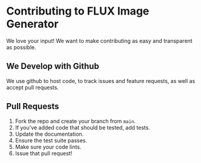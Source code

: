 # Contributing to FLUX Image Generator

We love your input! We want to make contributing as easy and transparent as possible.

## We Develop with Github
We use github to host code, to track issues and feature requests, as well as accept pull requests.

## Pull Requests
1. Fork the repo and create your branch from `main`.
2. If you've added code that should be tested, add tests.
3. Update the documentation.
4. Ensure the test suite passes.
5. Make sure your code lints.
6. Issue that pull request! 